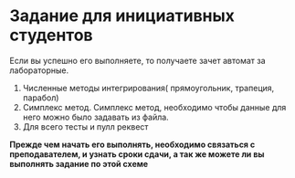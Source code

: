 # Задание для инициативных студентов 

Если вы успешно его выполняете, то получаете зачет автомат за лабораторные.

1. Численные методы интегрирования( прямоугольник, трапеция, парабол)
1. Симплекс метод. Симплекс метод, необходимо чтобы данные для него можно было задавать из файла.
1. Для всего тесты и пулл реквест

**Прежде чем начать его выполнять, необходимо связаться с преподавателем, и узнать сроки сдачи, а так же можете ли вы выполнять задание по этой схеме**
